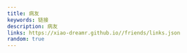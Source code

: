 ```yaml
---
title: 病友
keywords: 链接
description: 病友
links: https://xiao-dreamr.github.io//friends/links.json
random: true
---
```


<YunLinks :links="frontmatter.links" :random="frontmatter.random" />
